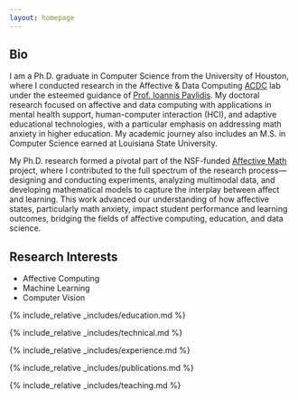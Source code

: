 ```yaml
---
layout: homepage
---
```



## Bio

I am a Ph.D. graduate in Computer Science from the University of Houston, where I conducted research in the Affective & Data Computing [ACDC](https://cpl.uh.edu/index.php/) lab under the esteemed guidance of [Prof. Ioannis Pavlidis](https://www.linkedin.com/in/ioannis-t-pavlidis/). My doctoral research focused on affective and data computing with applications in mental health support, human-computer interaction (HCI), and adaptive educational technologies, with a particular emphasis on addressing math anxiety in higher education. My academic journey also includes an M.S. in Computer Science earned at Louisiana State University.

My Ph.D. research formed a pivotal part of the NSF-funded [Affective Math](https://www.nsf.gov/awardsearch/showAward?AWD_ID=1760760) project, where I contributed to the full spectrum of the research process—designing and conducting experiments, analyzing multimodal data, and developing mathematical models to capture the interplay between affect and learning. This work advanced our understanding of how affective states, particularly math anxiety, impact student performance and learning outcomes, bridging the fields of affective computing, education, and data science.

## Research Interests

- Affective Computing
- Machine Learning
- Computer Vision

<!-- education.md-->
{% include_relative _includes/education.md %}

<!-- technical skills.md-->
{% include_relative _includes/technical.md %}

<!--  experience .md-->
{% include_relative _includes/experience.md %}

<!-- publications.md-->
{% include_relative _includes/publications.md %}

<!-- teaching.md-->
{% include_relative _includes/teaching.md %}


<!--  {% include_relative _includes/services.md %} -->


